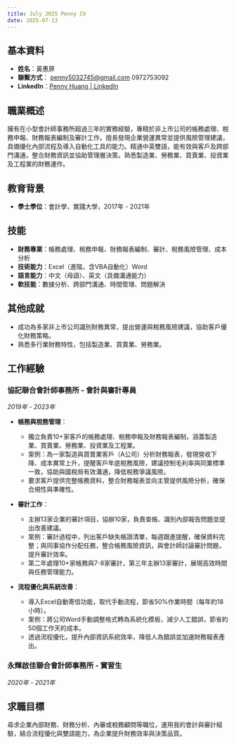 ```yaml
---
title: July 2025 Penny CV
date: 2025-07-13
---
```


## 基本資料

* **姓名**：黃惠屏  
* **聯繫方式**： [penny5032745@gmail.com](mailto:penny5032745@gmail.com) 0972753092  
* **LinkedIn**：[Penny Huang | LinkedIn](https://www.linkedin.com/in/penny-huang-9a7493359/)

## 職業概述

擁有在小型會計師事務所超過三年的實務經驗，專精於非上市公司的帳務處理、稅務申報、財務報表編制及審計工作。擅長發現企業營運異常並提供風險管理建議，具備優化內部流程及導入自動化工具的能力。精通中英雙語，能有效與客戶及跨部門溝通，整合財務資訊並協助管理層決策。熟悉製造業、勞務業、買賣業、投資業及工程業的財務運作。

## 教育背景

* **學士學位**：會計學，實踐大學，2017年 \- 2021年

## 技能

* **財務專業**：帳務處理、稅務申報、財務報表編制、審計、稅務風險管理、成本分析  
* **技術能力**：Excel（進階，含VBA自動化）Word  
* **語言能力**：中文（母語）、英文（具備溝通能力）  
* **軟技能**：數據分析、跨部門溝通、時間管理、問題解決

## 其他成就

* 成功為多家非上市公司識別財務異常，提出營運與稅務風險建議，協助客戶優化財務策略。  
* 熟悉多行業財務特性，包括製造業、買賣業、勞務業。

## 工作經驗

### **協記聯合會計師事務所 \- 會計與審計專員**

*2019年 \- 2023年*

* **帳務與稅務管理**：  
    
    * 獨立負責10+家客戶的帳務處理、稅務申報及財務報表編制，涵蓋製造業、買賣業、勞務業、投資業及工程業。  
    * 案例：為一家製造與買賣業客戶（A公司）分析財務報表，發現營收下降、成本異常上升，提醒客戶年底稅務風險，建議控制毛利率與同業標準一致，協助與國稅局有效溝通，降低稅務爭議風險。  
    * 要求客戶提供完整帳務資料，整合財務報表並向主管提供風險分析，確保合規性與準確性。  
    
* **審計工作**：  
    
    * 主辦13家企業的審計項目，協辦10家，負責查帳、識別內部報告問題並提出改善建議。  
    * 案例：審計過程中，列出客戶缺失帳證清單，每週跟進提醒，確保資料完整；與同事協作分配任務，整合帳務風險資訊，與會計師討論審計問題，提升審計效率。  
    * 第二年處理10+家帳務與7-8家審計，第三年主辦13家審計，展現高效時間與任務管理能力。  
    
* **流程優化與系統改善**：  
    
    * 導入Excel自動寄信功能，取代手動流程，節省50%作業時間（每年約18小時）。  
    * 案例：將公司Word手動調整格式轉為系統化模板，減少人工錯誤，節省約50個工作天的成本。  
    * 透過流程優化，提升內部資訊系統效率，降低人為錯誤並加速財務報表產出。

### **永輝啟佳聯合會計師事務所 \- 實習生**

*2020年 \- 2021年*

## 求職目標

尋求企業內部財務、財務分析、內審或稅務顧問等職位，運用我的會計與審計經驗，結合流程優化與雙語能力，為企業提升財務效率與決策品質。
